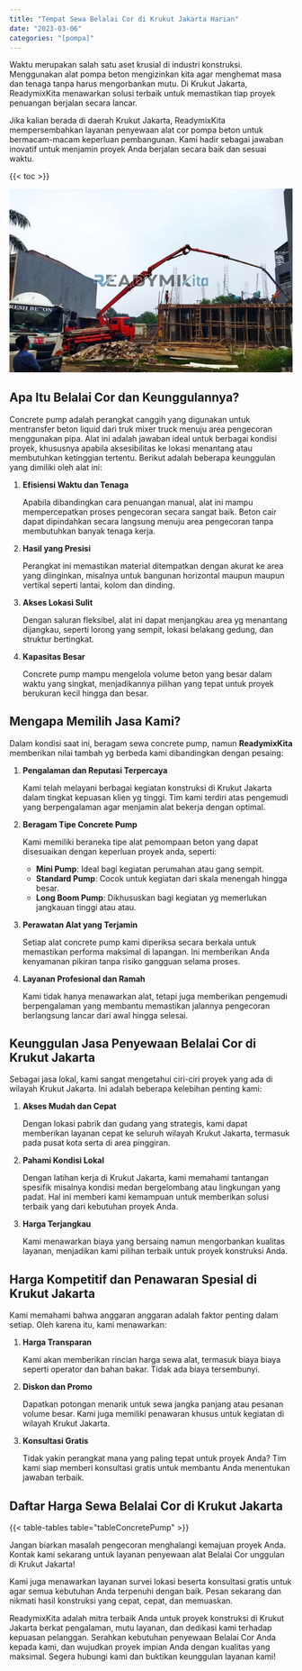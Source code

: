 ```yaml
---
title: "Tempat Sewa Belalai Cor di Krukut Jakarta Harian"
date: "2023-03-06"
categories: "[pompa]"
---
```


Waktu merupakan salah satu aset krusial di industri konstruksi. Menggunakan alat pompa beton mengizinkan kita agar menghemat masa dan tenaga tanpa harus mengorbankan mutu. Di Krukut Jakarta, ReadymixKita menawarkan solusi terbaik untuk memastikan tiap proyek penuangan berjalan secara lancar.

Jika kalian berada di daerah Krukut Jakarta, ReadymixKita mempersembahkan layanan penyewaan alat cor pompa beton untuk bermacam-macam keperluan pembangunan. Kami hadir sebagai jawaban inovatif untuk menjamin proyek Anda berjalan secara baik dan sesuai waktu.

{{< toc >}}

![Tempat Sewa Belalai Cor di Krukut Jakarta Harian](/images/pompa/sewa-pompa-16.jpg)

## Apa Itu Belalai Cor dan Keunggulannya?

Concrete pump adalah perangkat canggih yang digunakan untuk mentransfer beton liquid dari truk mixer truck menuju area pengecoran menggunakan pipa. Alat ini adalah jawaban ideal untuk berbagai kondisi proyek, khususnya apabila aksesibilitas ke lokasi menantang atau membutuhkan ketinggian tertentu. Berikut adalah beberapa keunggulan yang dimiliki oleh alat ini:

1. **Efisiensi Waktu dan Tenaga**

   Apabila dibandingkan cara penuangan manual, alat ini mampu mempercepatkan proses pengecoran secara sangat baik. Beton cair dapat dipindahkan secara langsung menuju area pengecoran tanpa membutuhkan banyak tenaga kerja.

2. **Hasil yang Presisi**

   Perangkat ini memastikan material ditempatkan dengan akurat ke area yang diinginkan, misalnya untuk bangunan horizontal maupun maupun vertikal seperti lantai, kolom dan dinding.

3. **Akses Lokasi Sulit**

   Dengan saluran fleksibel, alat ini dapat menjangkau area yg menantang dijangkau, seperti lorong yang sempit, lokasi belakang gedung, dan struktur bertingkat.

4. **Kapasitas Besar**

   Concrete pump mampu mengelola volume beton yang besar dalam waktu yang singkat, menjadikannya pilihan yang tepat untuk proyek berukuran kecil hingga dan besar.

## Mengapa Memilih Jasa Kami?

Dalam kondisi saat ini, beragam sewa concrete pump, namun **ReadymixKita** memberikan nilai tambah yg berbeda kami dibandingkan dengan pesaing:

1. **Pengalaman dan Reputasi Terpercaya**

   Kami telah melayani berbagai kegiatan konstruksi di Krukut Jakarta dalam tingkat kepuasan klien yg tinggi. Tim kami terdiri atas pengemudi yang berpengalaman agar menjamin alat bekerja dengan optimal.

2. **Beragam Tipe Concrete Pump**

   Kami memiliki beraneka tipe alat pemompaan beton yang dapat disesuaikan dengan keperluan proyek anda, seperti:
   - **Mini Pump**: Ideal bagi kegiatan perumahan atau gang sempit.
   - **Standard Pump**: Cocok untuk kegiatan dari skala menengah hingga besar.
   - **Long Boom Pump**: Dikhususkan bagi kegiatan yg memerlukan jangkauan tinggi atau atau.

3. **Perawatan Alat yang Terjamin**

   Setiap alat concrete pump kami diperiksa secara berkala untuk memastikan performa maksimal di lapangan. Ini memberikan Anda kenyamanan pikiran tanpa risiko gangguan selama proses.

4. **Layanan Profesional dan Ramah**

   Kami tidak hanya menawarkan alat, tetapi juga memberikan pengemudi berpengalaman yang membantu memastikan jalannya pengecoran berlangsung lancar dari awal hingga selesai.

## Keunggulan Jasa Penyewaan Belalai Cor di Krukut Jakarta

Sebagai jasa lokal, kami sangat mengetahui ciri-ciri proyek yang ada di wilayah Krukut Jakarta. Ini adalah beberapa kelebihan penting kami:

1. **Akses Mudah dan Cepat**

   Dengan lokasi pabrik dan gudang yang strategis, kami dapat memberikan layanan cepat ke seluruh wilayah Krukut Jakarta, termasuk pada pusat kota serta di area pinggiran.

2. **Pahami Kondisi Lokal**

   Dengan latihan kerja di Krukut Jakarta, kami memahami tantangan spesifik misalnya kondisi medan bergelombang atau lingkungan yang padat. Hal ini memberi kami kemampuan untuk memberikan solusi terbaik yang dari kebutuhan proyek Anda.

3. **Harga Terjangkau**

   Kami menawarkan biaya yang bersaing namun mengorbankan kualitas layanan, menjadikan kami pilihan terbaik untuk proyek konstruksi Anda.

## Harga Kompetitif dan Penawaran Spesial di Krukut Jakarta

Kami memahami bahwa anggaran anggaran adalah faktor penting dalam setiap. Oleh karena itu, kami menawarkan:

1. **Harga Transparan**

   Kami akan memberikan rincian harga sewa alat, termasuk biaya biaya seperti operator dan bahan bakar. Tidak ada biaya tersembunyi.

2. **Diskon dan Promo**

   Dapatkan potongan menarik untuk sewa jangka panjang atau pesanan volume besar. Kami juga memiliki penawaran khusus untuk kegiatan di wilayah Krukut Jakarta.

3. **Konsultasi Gratis**

   Tidak yakin perangkat mana yang paling tepat untuk proyek Anda? Tim kami siap memberi konsultasi gratis untuk membantu Anda menentukan jawaban terbaik.

## Daftar Harga Sewa Belalai Cor di Krukut Jakarta

{{< table-tables table="tableConcretePump" >}}

Jangan biarkan masalah pengecoran menghalangi kemajuan proyek Anda. Kontak kami sekarang untuk layanan penyewaan alat Belalai Cor unggulan di Krukut Jakarta!

Kami juga menawarkan layanan survei lokasi beserta konsultasi gratis untuk agar semua kebutuhan Anda terpenuhi dengan baik. Pesan sekarang dan nikmati hasil konstruksi yang cepat, cepat, dan memuaskan.

ReadymixKita adalah mitra terbaik Anda untuk proyek konstruksi di Krukut Jakarta berkat pengalaman, mutu layanan, dan dedikasi kami terhadap kepuasan pelanggan. Serahkan kebutuhan penyewaan Belalai Cor Anda kepada kami, dan wujudkan proyek impian Anda dengan kualitas yang maksimal. Segera hubungi kami dan buktikan keunggulan layanan kami!